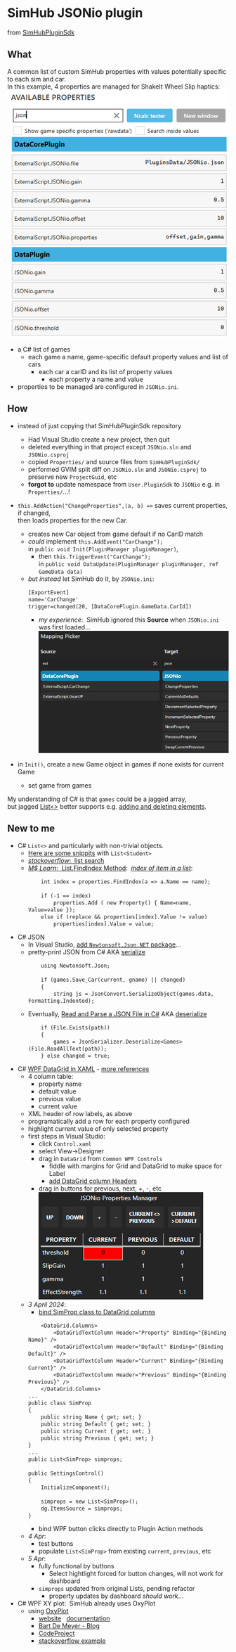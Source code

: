 # SimHub JSONio plugin  
 from [SimHubPluginSdk](https://github.com/blekenbleu/SimHubPluginSdk/blob/main/README.md)  
## What
A common list of custom SimHub properties with values potentially specific to each sim and car.  
In this example, 4 properties are managed for ShakeIt Wheel Slip haptics:  
![](Documentation/properties.png)
- a C# list of games
	- each game a name, game-specific default property values and list of cars
		- each car a carID and its list of property values
			- each property a name and value
- properties to be managed are configured in `JSONio.ini`.
## How
- instead of just copying that SimHubPluginSdk repository
	- Had Visual Studio create a new project, then quit
	- deleted everything in that project except `JSONio.sln` and `JSONio.csproj`
	- copied `Properties/` and source files from `SimHubPluginSdk/`
	- performed GVIM split diff on `JSONio.sln` and `JSONio.csproj`
		to preserve new `ProjectGuid`, etc
	- **forgot to** update namespace from `User.PluginSdk` to `JSONio` e.g. in `Properties/`...!
- `this.AddAction("ChangeProperties",(a, b) =>` saves current properties, if changed,  
	then loads properties for the new Car.
	- creates new Car object from game default if no CarID match
	- *could* implement `this.AddEvent("CarChange");`  
		in `public void Init(PluginManager pluginManager)`,  
		- then `this.TriggerEvent("CarChange");`  
			in `public void DataUpdate(PluginManager pluginManager, ref GameData data)`
	- *but instead* let SimHub do it, by `JSONio.ini`:
		```
		[ExportEvent]
		name='CarChange'
		trigger=changed(20, [DataCorePlugin.GameData.CarId]) 
		```
		- *my experience*:&nbsp; SimHub ignored this **Source** when `JSONio.ini` was first loaded...  
![](Documentation/mapping.png)  

- in `Init()`, create a new Game object in games if none exists for current Game
	- set game from games

My understanding of C# is that `games` could be a jagged array,  
but jagged [List<>](https://learn.microsoft.com/en-us/dotnet/api/system.collections.generic.list-1) better supports
e.g. [adding and deleting elements](https://csharp-station.com/c-arrays-vs-lists/).

## New to me
- C# `List<>` and particularly with non-trivial objects.
	- [Here are some snippits](https://www.tutorialsteacher.com/csharp/csharp-list) with `List<Student>`
	- [*stackoverflow*:&nbsp; list search](https://stackoverflow.com/questions/1175645/find-an-item-in-a-list-by-linq)
	- [*M$ Learn*:&nbsp; List<T>.FindIndex Method](https://learn.microsoft.com/en-us/dotnet/api/system.collections.generic.list-1.findindex):&nbsp;
		[*index of item in a list*](https://stackoverflow.com/questions/17995706/how-can-i-get-the-index-of-an-item-in-a-list-in-a-single-step):  
		```
			int index = properties.FindIndex(a => a.Name == name);

			if (-1 == index)
				properties.Add ( new Property() { Name=name, Value=value });
			else if (replace && properties[index].Value != value)
				properties[index].Value = value;
		```
- C# JSON
	- In Visual Studio, [add `Newtonsoft.Json.NET` package](https://learn.microsoft.com/en-us/nuget/quickstart/install-and-use-a-package-in-visual-studio#add-the-newtonsoftjson-nuget-package)...  
	- pretty-print JSON from C#  AKA
		[serialize](https://learn.microsoft.com/en-us/dotnet/standard/serialization/system-text-json/how-to)  
		```
			using Newtonsoft.Json;

			if (games.Save_Car(current, gname) || changed)
			{
				string js = JsonConvert.SerializeObject(games.data, Formatting.Indented);
		```
	- Eventually, [Read and Parse a JSON File in C#](https://code-maze.com/csharp-read-and-process-json-file/) AKA
	 [deserialize](https://learn.microsoft.com/en-us/dotnet/standard/serialization/system-text-json/deserialization)  
		```
			if (File.Exists(path))  
			{  
				games = JsonSerializer.Deserialize<Games>(File.ReadAllText(path));  
			} else changed = true;  
		```
- C# [WPF DataGrid in XAML](https://blog.udemy.com/wpf-datagrid/) - [more references](Documentation/)
	- 4 column table:
		- property name
		- default value
		- previous value
		- current value
	- XML header of row labels, as above
	- programatically add a row for each property configured
	- highlight current value of only selected property
	- first steps in Visual Studio:
		- click `Control.xaml`
		- select View->Designer
		- drag in `DataGrid` from `Common WPF Controls`
			- fiddle with margins for Grid and DataGrid to make space for Label
			- [add DataGrid column Headers](https://learn.microsoft.com/en-us/dotnet/desktop/wpf/controls/how-to-add-row-details-to-a-datagrid-control?view=netframeworkdesktop-4.8)
		- drag in buttons for previous, next, +, -, etc  
			![](Documentation/DataGrid.png)
	- *3 April 2024*:  
		- [bind SimProp class to DataGrid columns](https://wpf-tutorial.com/datagrid-control/custom-columns/)
		```
			<DataGrid.Columns>
				<DataGridTextColumn Header="Property" Binding="{Binding Name}" />
				<DataGridTextColumn Header="Default" Binding="{Binding Default}" />
				<DataGridTextColumn Header="Current" Binding="{Binding Current}" />
				<DataGridTextColumn Header="Previous" Binding="{Binding Previous}" />
			</DataGrid.Columns>
		...
		public class SimProp
		{
			public string Name { get; set; }
			public string Default { get; set; }
			public string Current { get; set; }
			public string Previous { get; set; }
		}
		...
		public List<SimProp> simprops;

		public SettingsControl()
		{
			InitializeComponent();

			simprops = new List<SimProp>();
			dg.ItemsSource = simprops;
		}
		```
		- bind WPF button clicks directly to Plugin Action methods
	- *4 Apr*:
		- test buttons
		- populate `List<SimProp>` from existing `current`, `previous`, etc
	- *5 Apr*:
		- fully functional by buttons
			- Select hightlight forced for button changes, will not work for dashboard
		- `simprops` updated from original Lists, pending refactor
			- property updates by dashboard *should work*...
- C# WPF XY plot:&nbsp; SimHub already uses OxyPlot
	- using [OxyPlot](https://github.com/oxyplot/oxyplot)
		- [website](https://oxyplot.github.io/) &nbsp; [documentation](https://oxyplot.readthedocs.io/en/latest/)
		- [Bart De Meyer - Blog](https://blog.bartdemeyer.be/2013/03/creating-graphs-in-wpf-using-oxyplot/)
		- [CodeProject](https://www.codeproject.com/Articles/1164395/Wpf-application-with-real-time-data-in-OxyPlot-cha)
		- [stackoverflow example](https://stackoverflow.com/questions/44697701/create-an-oxyplot-in-wpf)
